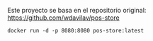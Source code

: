 Este proyecto se basa en el repositorio original:
https://github.com/wdavilav/pos-store
```
docker run -d -p 8080:8080 pos-store:latest
```
